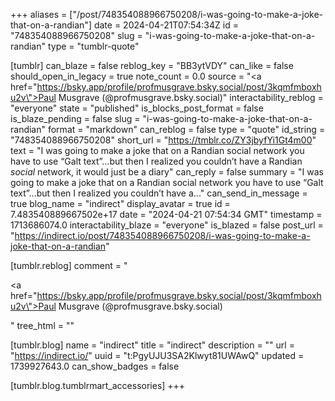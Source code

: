 +++
aliases = ["/post/748354088966750208/i-was-going-to-make-a-joke-that-on-a-randian"]
date = 2024-04-21T07:54:34Z
id = "748354088966750208"
slug = "i-was-going-to-make-a-joke-that-on-a-randian"
type = "tumblr-quote"

[tumblr]
can_blaze = false
reblog_key = "BB3ytVDY"
can_like = false
should_open_in_legacy = true
note_count = 0.0
source = "<a href=\"https://bsky.app/profile/profmusgrave.bsky.social/post/3kqmfmboxhu2v\">Paul Musgrave (@profmusgrave.bsky.social)</a>"
interactability_reblog = "everyone"
state = "published"
is_blocks_post_format = false
is_blaze_pending = false
slug = "i-was-going-to-make-a-joke-that-on-a-randian"
format = "markdown"
can_reblog = false
type = "quote"
id_string = "748354088966750208"
short_url = "https://tmblr.co/ZY3jbyfYi1Gt4m00"
text = "I was going to make a joke that on a Randian social network you have to use “Galt text”…but then I realized you couldn’t have a Randian <em>social</em> network, it would just be a diary"
can_reply = false
summary = "I was going to make a joke that on a Randian social network you have to use “Galt text”…but then I realized you couldn’t have a..."
can_send_in_message = true
blog_name = "indirect"
display_avatar = true
id = 7.483540889667502e+17
date = "2024-04-21 07:54:34 GMT"
timestamp = 1713686074.0
interactability_blaze = "everyone"
is_blazed = false
post_url = "https://indirect.io/post/748354088966750208/i-was-going-to-make-a-joke-that-on-a-randian"

[tumblr.reblog]
comment = "<p><a href=\"https://bsky.app/profile/profmusgrave.bsky.social/post/3kqmfmboxhu2v\">Paul Musgrave (@profmusgrave.bsky.social)</a></p>"
tree_html = ""

[tumblr.blog]
name = "indirect"
title = "indirect"
description = ""
url = "https://indirect.io/"
uuid = "t:PgyUJU3SA2Klwyt81UWAwQ"
updated = 1739927643.0
can_show_badges = false

[tumblr.blog.tumblrmart_accessories]
+++

